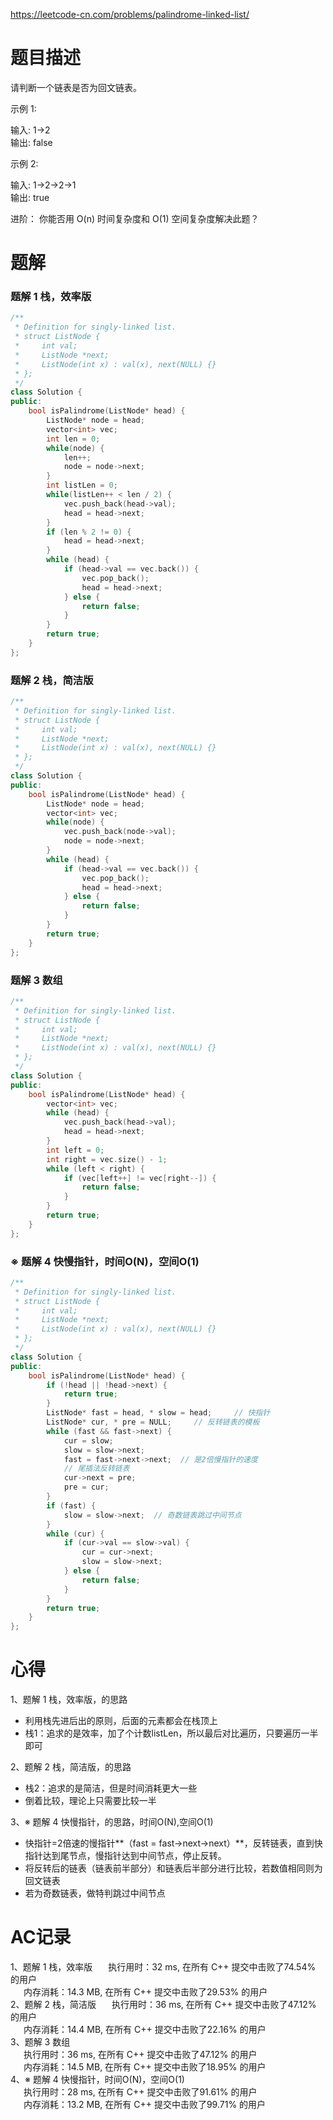 https://leetcode-cn.com/problems/palindrome-linked-list/
# 题目描述
请判断一个链表是否为回文链表。

示例 1:

输入: 1->2  
输出: false

示例 2:

输入: 1->2->2->1  
输出: true

进阶：
你能否用 O(n) 时间复杂度和 O(1) 空间复杂度解决此题？

# 题解
### 题解 1 栈，效率版
```C++
/**
 * Definition for singly-linked list.
 * struct ListNode {
 *     int val;
 *     ListNode *next;
 *     ListNode(int x) : val(x), next(NULL) {}
 * };
 */
class Solution {
public:
    bool isPalindrome(ListNode* head) {
        ListNode* node = head;
        vector<int> vec;
        int len = 0;
        while(node) {
            len++;
            node = node->next;
        }
        int listLen = 0;
        while(listLen++ < len / 2) {
            vec.push_back(head->val);
            head = head->next;
        }
        if (len % 2 != 0) {
            head = head->next;
        }
        while (head) {
            if (head->val == vec.back()) {
                vec.pop_back();
                head = head->next;
            } else {
                return false;
            }
        }
        return true;
    }
};
```
### 题解 2 栈，简洁版
```C++
/**
 * Definition for singly-linked list.
 * struct ListNode {
 *     int val;
 *     ListNode *next;
 *     ListNode(int x) : val(x), next(NULL) {}
 * };
 */
class Solution {
public:
    bool isPalindrome(ListNode* head) {
        ListNode* node = head;
        vector<int> vec;
        while(node) {
            vec.push_back(node->val);
            node = node->next;
        }
        while (head) {
            if (head->val == vec.back()) {
                vec.pop_back();
                head = head->next;
            } else {
                return false;
            }
        }
        return true;
    }
};
```
### 题解 3 数组
```C++
/**
 * Definition for singly-linked list.
 * struct ListNode {
 *     int val;
 *     ListNode *next;
 *     ListNode(int x) : val(x), next(NULL) {}
 * };
 */
class Solution {
public:
    bool isPalindrome(ListNode* head) {
        vector<int> vec;
        while (head) {
            vec.push_back(head->val);
            head = head->next;
        }
        int left = 0;
        int right = vec.size() - 1;
        while (left < right) {
            if (vec[left++] != vec[right--]) {
                return false;
            }
        }
        return true;
    }
};
```
### ※ 题解 4 快慢指针，时间O(N)，空间O(1)
```C++
/**
 * Definition for singly-linked list.
 * struct ListNode {
 *     int val;
 *     ListNode *next;
 *     ListNode(int x) : val(x), next(NULL) {}
 * };
 */
class Solution {
public:
    bool isPalindrome(ListNode* head) {
        if (!head || !head->next) {
            return true;
        }
        ListNode* fast = head, * slow = head;     // 快指针
        ListNode* cur, * pre = NULL;     // 反转链表的模板
        while (fast && fast->next) {
            cur = slow;
            slow = slow->next;
            fast = fast->next->next;  // 是2倍慢指针的速度
            // 尾插法反转链表
            cur->next = pre;
            pre = cur;     
        }
        if (fast) {
            slow = slow->next;  // 奇数链表跳过中间节点
        }
        while (cur) {
            if (cur->val == slow->val) {
                cur = cur->next;
                slow = slow->next;
            } else {
                return false;
            }
        }
        return true;
    }
};
```
# 心得
1、题解 1 栈，效率版，的思路  
- 利用栈先进后出的原则，后面的元素都会在栈顶上
- 栈1：追求的是效率，加了个计数listLen，所以最后对比遍历，只要遍历一半即可

2、题解 2 栈，简洁版，的思路
- 栈2：追求的是简洁，但是时间消耗更大一些
- 倒着比较，理论上只需要比较一半

3、※ 题解 4 快慢指针，的思路，时间O(N),空间O(1) 
- 快指针=2倍速的慢指针**（fast = fast->next->next）**，反转链表，直到快指针达到尾节点，慢指针达到中间节点，停止反转。
- 将反转后的链表（链表前半部分）和链表后半部分进行比较，若数值相同则为回文链表
- 若为奇数链表，做特判跳过中间节点
# AC记录
1、题解 1 栈，效率版
&emsp;&ensp;执行用时：32 ms, 在所有 C++ 提交中击败了74.54% 的用户  
&emsp;&ensp;内存消耗：14.3 MB, 在所有 C++ 提交中击败了29.53% 的用户  
2、题解 2 栈，简洁版 
&emsp;&ensp;执行用时：36 ms, 在所有 C++ 提交中击败了47.12% 的用户  
&emsp;&ensp;内存消耗：14.4 MB, 在所有 C++ 提交中击败了22.16% 的用户  
3、题解 3 数组  
&emsp;&ensp;执行用时：36 ms, 在所有 C++ 提交中击败了47.12% 的用户  
&emsp;&ensp;内存消耗：14.5 MB, 在所有 C++ 提交中击败了18.95% 的用户  
4、※ 题解 4 快慢指针，时间O(N)，空间O(1)  
&emsp;&ensp;执行用时：28 ms, 在所有 C++ 提交中击败了91.61% 的用户  
&emsp;&ensp;内存消耗：13.2 MB, 在所有 C++ 提交中击败了99.71% 的用户  


